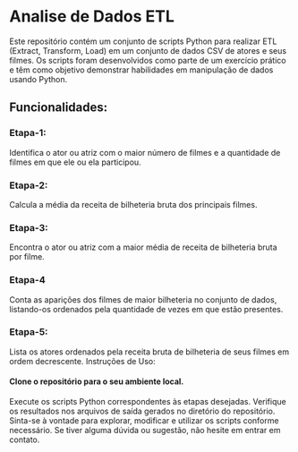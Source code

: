 # Analise de Dados ETL
Este repositório contém um conjunto de scripts Python para realizar ETL (Extract, Transform, Load) em um conjunto de dados CSV de atores e seus filmes. Os scripts foram desenvolvidos como parte de um exercício prático e têm como objetivo demonstrar habilidades em manipulação de dados usando Python.

## Funcionalidades:

### Etapa-1:
Identifica o ator ou atriz com o maior número de filmes e a quantidade de filmes em que ele ou ela participou.
### Etapa-2:
Calcula a média da receita de bilheteria bruta dos principais filmes.
### Etapa-3:
Encontra o ator ou atriz com a maior média de receita de bilheteria bruta por filme.
### Etapa-4
Conta as aparições dos filmes de maior bilheteria no conjunto de dados, listando-os ordenados pela quantidade de vezes em que estão presentes.
### Etapa-5:
Lista os atores ordenados pela receita bruta de bilheteria de seus filmes em ordem decrescente.
Instruções de Uso:

#### Clone o repositório para o seu ambiente local.
Execute os scripts Python correspondentes às etapas desejadas.
Verifique os resultados nos arquivos de saída gerados no diretório do repositório.
Sinta-se à vontade para explorar, modificar e utilizar os scripts conforme necessário. Se tiver alguma dúvida ou sugestão, não hesite em entrar em contato.
